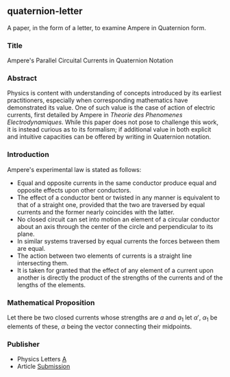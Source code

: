 ## quaternion-letter

A paper, in the form of a letter, to examine Ampere in Quaternion form.

### Title

Ampere's Parallel Circuital Currents in Quaternion Notation

### Abstract

Physics is content with understanding of concepts introduced by its earliest practitioners, especially when corresponding mathematics have demonstrated its value. One of such value is the case of action of electric currents, first detailed by Ampere in _Theorie des Phenomenes Electrodynamiques_. While this paper does not pose to challenge this work, it is instead curious as to its formalism; if additional value in both explicit and intuitive capacities can be offered by writing in Quaternion notation.

### Introduction

Ampere's experimental law is stated as follows:

* Equal and opposite currents in the same conductor produce equal and opposite effects upon other conductors.
* The effect of a conductor bent or twisted in any manner is equivalent to that of a straight one, provided that the two are traversed by equal currents and the former nearly coincides with the latter.
* No closed circuit can set into motion an element of a circular conductor about an axis through the center of the circle and perpendicular to its plane.
* In similar systems traversed by equal currents the forces between them are equal.
* The action between two elements of currents is a straight line intersecting them.
* It is taken for granted that the effect of any element of a current upon another is directly the product of the strengths of the currents and of the lengths of the elements.

### Mathematical Proposition

Let there be two closed currents whose strengths are $a$ and $a_1$ let $\alpha\prime$, $\alpha_1$ be elements of these, $\alpha$ being the vector connecting their midpoints. 

### Publisher

* Physics Letters [A](https://www.sciencedirect.com/journal/physics-letters-a)
* Article [Submission](https://www.editorialmanager.com/phyla/default.aspx)
